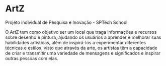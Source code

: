 # ArtZ
Projeto individual de Pesquisa e Inovação - SPTech School

O ArtZ tem como objetivo ser um local que traga informações e recursos sobre desenho e pintura, ajudando os usuários a aprender e melhorar suas habilidades artísticas, além de inspirá-los a experimentar diferentes técnicas e estilos, visto que através da arte, os artistas têm a capacidade de criar e transmitir uma variedade de mensagens e significados e inspirar outras pessoas com elas.
